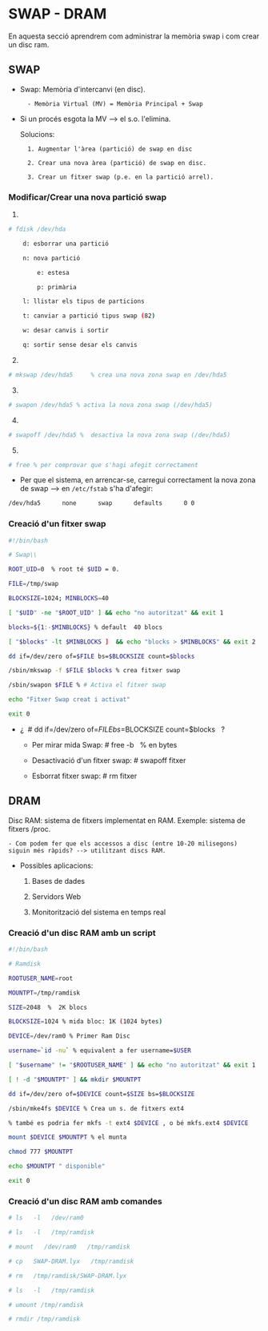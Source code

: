 # SWAP - DRAM

En aquesta secció aprendrem com administrar la memòria swap i com crear un disc ram.

## SWAP

- Swap: Memòria d'intercanvi (en disc). 

		- Memòria Virtual (MV) = Memòria Principal + Swap

- Si un procés esgota la MV --> el s.o. l'elimina.

	Solucions: 

		1. Augmentar l'àrea (partició) de swap en disc 

		2. Crear una nova àrea (partició) de swap en disc.

		3. Crear un fitxer swap (p.e. en la partició arrel).


### Modificar/Crear una nova partició swap

1.
```bash
# fdisk /dev/hda

	d: esborrar una partició

	n: nova partició

		e: estesa

		p: primària

	l: llistar els tipus de particions 

	t: canviar a partició tipus swap (82)

	w: desar canvis i sortir

	q: sortir sense desar els canvis
```

2.
```bash
# mkswap /dev/hda5     % crea una nova zona swap en /dev/hda5
```

3.
```bash
# swapon /dev/hda5 % activa la nova zona swap (/dev/hda5)
```

4.
```bash
# swapoff /dev/hda5 %  desactiva la nova zona swap (/dev/hda5)
```

5.
```bash
# free % per comprovar que s'hagi afegit correctament
```

- Per que el sistema, en arrencar-se, carregui correctament la nova zona de swap --> en `/etc/fstab` s'ha d'afegir: 

```bash
/dev/hda5      none      swap      defaults      0 0 
```

### Creació d'un fitxer swap

```bash
#!/bin/bash

# Swap\\

ROOT_UID=0  % root té $UID = 0.

FILE=/tmp/swap

BLOCKSIZE=1024; MINBLOCKS=40

[ "$UID" -ne "$ROOT_UID" ] && echo "no autoritzat" && exit 1

blocks=${1:-$MINBLOCKS} % default  40 blocs

[ "$blocks" -lt $MINBLOCKS ]  && echo "blocks > $MINBLOCKS" && exit 2

dd if=/dev/zero of=$FILE bs=$BLOCKSIZE count=$blocks

/sbin/mkswap -f $FILE $blocks % crea fitxer swap

/sbin/swapon $FILE % # Activa el fitxer swap

echo "Fitxer Swap creat i activat"

exit 0
```


- ¿  # dd if=/dev/zero of=$FILE bs=$BLOCKSIZE count=$blocks   ? 

	- Per mirar mida Swap: # free -b   % en bytes 

	- Desactivació d'un fitxer swap: # swapoff fitxer

	- Esborrat fitxer swap: # rm fitxer
	

## DRAM

Disc RAM: sistema de fitxers implementat en RAM. Exemple: sistema de fitxers /proc.

	- Com podem fer que els accessos a disc (entre 10-20 milisegons) siguin més ràpids? --> utilitzant discs RAM.

- Possibles aplicacions:

	1. Bases de dades

	2. Servidors Web

	3. Monitorització del sistema en temps real
	
### Creació d'un disc RAM amb un script

```bash
#!/bin/bash 

# Ramdisk

ROOTUSER_NAME=root

MOUNTPT=/tmp/ramdisk

SIZE=2048  %  2K blocs

BLOCKSIZE=1024 % mida bloc: 1K (1024 bytes) 

DEVICE=/dev/ram0 % Primer Ram Disc

username=`id -nu` % equivalent a fer username=$USER

[ "$username" != "$ROOTUSER_NAME" ] && echo "no autoritzat" && exit 1

[ ! -d "$MOUNTPT" ] && mkdir $MOUNTPT

dd if=/dev/zero of=$DEVICE count=$SIZE bs=$BLOCKSIZE

/sbin/mke4fs $DEVICE % Crea un s. de fitxers ext4

% també es podria fer mkfs -t ext4 $DEVICE , o bé mkfs.ext4 $DEVICE

mount $DEVICE $MOUNTPT % el munta

chmod 777 $MOUNTPT 

echo $MOUNTPT " disponible"

exit 0
```

### Creació d'un disc RAM amb comandes

```bash
# ls   -l   /dev/ram0

# ls   -l   /tmp/ramdisk

# mount   /dev/ram0   /tmp/ramdisk

# cp   SWAP-DRAM.lyx   /tmp/ramdisk

# rm   /tmp/ramdisk/SWAP-DRAM.lyx

# ls   -l   /tmp/ramdisk

# umount /tmp/ramdisk

# rmdir /tmp/ramdisk
```
